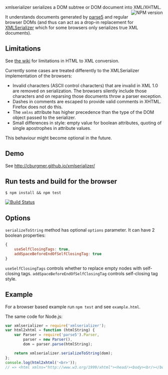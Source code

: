 xmlserializer serializes a DOM subtree or DOM document into XML/XHTML.
<a href="https://www.npmjs.org/package/xmlserializer">
    <img src="https://badge.fury.io/js/xmlserializer.svg"
         align="right" alt="NPM version" />
</a>

It understands documents generated by [parse5](https://github.com/inikulin/parse5) and regular browser DOMs (and thus can act as a drop-in replacement for [XMLSerializer](https://developer.mozilla.org/en/docs/XMLSerializer) which for some browsers only serializes true XML documents).

Limitations
-----------

See [the wiki](https://github.com/cburgmer/xmlserializer/wiki) for limitations in HTML to XML conversion.

Currently some cases are treated differently to the XMLSerializer implementation of the browsers:

- Invalid characters (ASCII control characters) that are invalid in XML 1.0 are removed on serialization. The browsers silently include those characters and on reparsing those documents throw a parser exception.
- Dashes in comments are escaped to provide valid comments in XHTML. Firefox does not do this.
- The `xmlns` attribute has higher precedence than the type of the DOM object passed to the serializer.
- Small differences in style: empty value for boolean attributes, quoting of single apostrophes in attribute values.

This behaviour might become optional in the future.

Demo
----

See http://cburgmer.github.io/xmlserializer/

Run tests and build for the browser
-----------------------------------

    $ npm install && npm test

[![Build Status](https://travis-ci.org/cburgmer/xmlserializer.svg?branch=master)](https://travis-ci.org/cburgmer/xmlserializer)

Options
-------

```serializeToString``` method has optional ```options``` parameter. It can have 2 boolean properties:

```js
{
    useSelfClosingTags: true,
    addSpaceBeforeEndOfSelfClosingTag: true
}
```

```useSelfClosingTags``` controls whether to replace empty nodes with self-closing tags. ```addSpaceBeforeEndOfSelfClosingTag``` controls self-closing tag style.

Example
-------

For a browser based example run `npm test` and see `example.html`.

The same code for Node.js:

```js
var xmlserializer = require('xmlserializer');
var html2xhtml = function (htmlString) {
    var Parser = require('parse5').Parser,
        parser = new Parser(),
        dom = parser.parse(htmlString);

    return xmlserializer.serializeToString(dom);
};
console.log(html2xhtml('<br>'));
// => <html xmlns="http://www.w3.org/1999/xhtml"><head/><body><br/></body></html>
```
